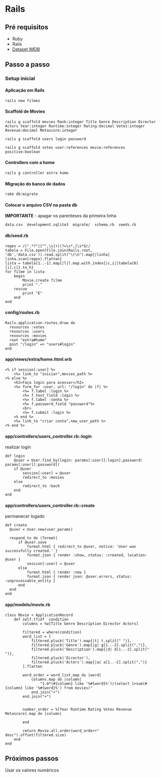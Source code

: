 # Rails
## Pré requisitos
 - Ruby
 - Rails
 - [Dataset IMDB](https://www.kaggle.com/PromptCloudHQ/imdb-data)
## Passo a passo
### Setup inicial
#### Aplicação em Rails

```
rails new filmes
```

#### Scaffold de Movies
```
rails g scaffold movies Rank:integer Title Genre Description Director Actors Year:integer Runtime:integer Rating:decimal Votes:integer Revenue:decimal Metascore:integer

rails g scaffold users login password

rails g scaffold votes user:references movie:references positive:boolean
```

#### Controllers com a home
```
rails g controller extra home
```

#### Migração do banco de dados
```
rake db:migrate
```

#### Colocar o arquivo CSV na pasta db
**IMPORTANTE** - apagar os parenteses da primeira linha
```
data.csv  development.sqlite3  migrate/  schema.rb  seeds.rb
```

#### db/seed.rb
```
regex = /(".*?"|[^",\s]+)(?=\s*,|\s*$)/
tabela = File.open(File.join(Rails.root, 'db','data.csv')).read.split("\r\n").map{|linha| linha.scan(regex).flatten}
lista = tabela[1..-1].map{|l|l.map.with_index{|c,i|[tabela[0][i],c]}.to_h}
for filme in lista
	begin
		Movie.create filme
		print "."
	rescue
		print "E"
	end
end
```
#### config/routes.rb
```
Rails.application.routes.draw do
  resources :votes
  resources :users
  resources :movies
  root "extra#home"
  post "/login" => "users#login"
end
```


#### app/views/extra/home.html.erb
```
<% if session[:user] %>
	<%= link_to "iniciar",movies_path %>
<% else %>
	<h2>Faça login para acessar</h2>
	<%= form_for :user, url: "/login" do |f| %>
		<%= f.label :login %>
		<%= f.text_field :login %>
		<%= f.label :senha %>
		<%= f.password_field "password"%>
		<br>
		<%= f.submit :login %>
	<% end %>
	<%= link_to "criar conta",new_user_path %>
<% end %>
```

#### app/controllers/users_controller.rb::login
realizar login
```
def login
	@user = User.find_by(login: params[:user][:login],password: params[:user][:password])
	if @user
		session[:user] = @user
		redirect_to :movies
	else
		redirect_to :back
	end
end
```

#### app/controllers/users_controller.rb::create
permanecer logado
```
def create
  @user = User.new(user_params)

  respond_to do |format|
	  if @user.save
		  format.html { redirect_to @user, notice: 'User was successfully created.' }
		  format.json { render :show, status: :created, location: @user }
		  session[:user] = @user
	  else
		  format.html { render :new }
		  format.json { render json: @user.errors, status: :unprocessable_entity }
	  end
  end
end
```

#### app/models/movie.rb
```
class Movie < ApplicationRecord
	def self.tfidf  condition
		columns = %w[Title Genre Description Director Actors]

		filtered = where(condition)
		word_list = [
			filtered.pluck('Title').map{|t| t.split(" ")},
			filtered.pluck('Genre').map{|g| g[1..-2].split(",")},
			filtered.pluck('Description').map{|d| d[1..-2].split(" ")},
			filtered.pluck('Director'),
			filtered.pluck('Actors').map{|a| a[1..-2].split(",")}
		].flatten

		word_order = word_list.map do |word|
			columns.map do |column|
				"1.0*(#{column} like '%#{word}%')/(select 1+sum(#{column} like '%#{word}%') from movies)"
			end.join("+")
		end.join("+")


		number_order = %[Year Runtime Rating Votes Revenue Metascore].map do |column|

		end

		return Movie.all.order(word_order+" desc").offset(filtered.size)
	end
end
```

## Próximos passos
Usar os valores numéricos
